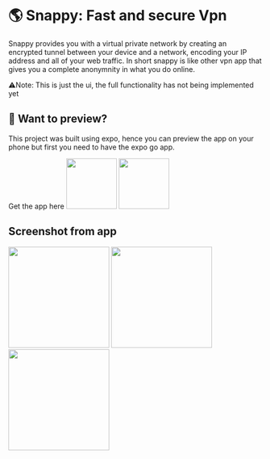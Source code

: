 # 🌎 Snappy: Fast and secure Vpn
Snappy provides you with a virtual private network by creating an encrypted tunnel between your device and a network, encoding your IP address and all of your web traffic. In short snappy is like other vpn app that gives you a complete anonymnity in what you do online.

⚠️Note: This is just the ui, the full functionality has not being implemented yet



## 📲 Want to preview?

This project was built using expo, hence you can preview the app on your phone but first you need to have the expo go app.

Get the app here
<img  src="https://upload.wikimedia.org/wikipedia/commons/thumb/7/78/Google_Play_Store_badge_EN.svg/2560px-Google_Play_Store_badge_EN.svg.png" width ="100" />
<img src="https://logos-download.com/wp-content/uploads/2016/06/Available_on_the_App_Store_logo-700x207.png" width ="100"/>


## Screenshot from app

<p>
<img src ="https://github.com/psalishol/snappy/blob/master/screenshots/Simulator%20Screen%20Shot%20-%20iPhone%2014%20Pro%20-%202022-12-13%20at%2022.52.12.png" width ="200"/>
<img src='https://github.com/psalishol/snappy/blob/master/screenshots/Simulator%20Screen%20Shot%20-%20iPhone%2014%20Pro%20-%202022-12-13%20at%2022.52.19.png' width='200' />
<img src='https://github.com/psalishol/snappy/blob/master/screenshots/Simulator%20Screen%20Shot%20-%20iPhone%2014%20Pro%20-%202022-12-13%20at%2022.52.50.png' width='200' />
</p>
